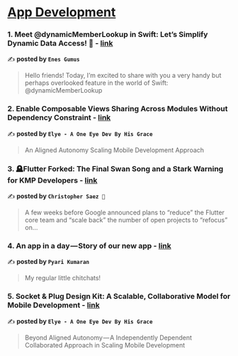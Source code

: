 
<h1><a href=https://medium.com/tag/mobile-app-development/recommended target="_blank" rel="noopener noreferrer">App Development</a></h1>
<h3>1. Meet @dynamicMemberLookup in Swift: Let’s Simplify Dynamic Data Access! 🚀 - <a href="https://medium.com/@Enes_Gumus/meet-dynamicmemberlookup-in-swift-lets-simplify-dynamic-data-access-f1633f40bd2a" target="_blank" rel="noopener noreferrer">link</a></h3>

✍️ **posted by `Enes Gumus`**

<blockquote>Hello friends! Today, I’m excited to share with you a very handy but perhaps overlooked feature in the world of Swift: @dynamicMemberLookup</blockquote>

<h3>2. Enable Composable Views Sharing Across Modules Without Dependency Constraint - <a href="https://medium.com/mobile-app-development-publication/enable-composable-views-sharing-across-modules-without-dependency-constraint-a7290257d987" target="_blank" rel="noopener noreferrer">link</a></h3>

✍️ **posted by `Elye - A One Eye Dev By His Grace`**

<blockquote>An Aligned Autonomy Scaling Mobile Development Approach</blockquote>

<h3>3. 🪦Flutter Forked: The Final Swan Song and a Stark Warning for KMP Developers - <a href="https://medium.com/@SaezChristopher/flutter-forked-the-final-swan-song-and-a-stark-warning-for-kmp-developers-122b4cdfbe29" target="_blank" rel="noopener noreferrer">link</a></h3>

✍️ **posted by `Christopher Saez 📱`**

<blockquote>A few weeks before Google announced plans to “reduce” the Flutter core team and “scale back” the number of open projects to “refocus” on…</blockquote>

<h3>4. An app in a day — Story of our new app - <a href="https://medium.com/@pyari-kumaran/an-app-in-a-day-story-of-our-new-app-511496bf6828" target="_blank" rel="noopener noreferrer">link</a></h3>

✍️ **posted by `Pyari Kumaran`**

<blockquote>My regular little chitchats!</blockquote>

<h3>5. Socket & Plug Design Kit: A Scalable, Collaborative Model for Mobile Development - <a href="https://medium.com/mobile-app-development-publication/socket-plug-design-kit-a-scalable-collaborative-model-for-mobile-development-4572afb99821" target="_blank" rel="noopener noreferrer">link</a></h3>

✍️ **posted by `Elye - A One Eye Dev By His Grace`**

<blockquote>Beyond Aligned Autonomy — A Independently Dependent Collaborated Approach in Scaling Mobile Development</blockquote>


